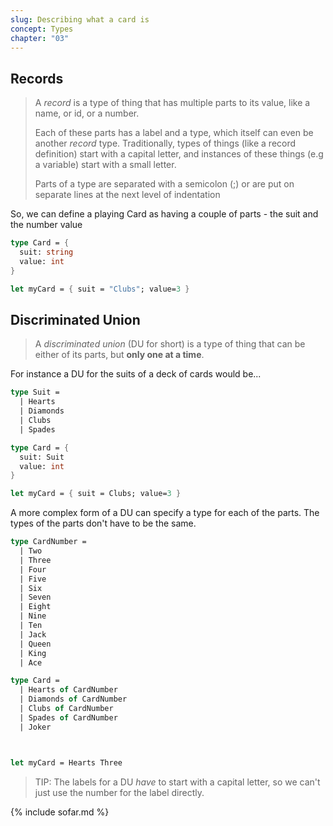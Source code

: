 ```yaml
---
slug: Describing what a card is
concept: Types
chapter: "03"
---
```

## Records
> A _record_ is a type of thing that has multiple parts to its value, like a name, or id, or a number.
> 
> Each of these parts has a label and a type, which itself can even be another _record_ type.  Traditionally, types of things (like a record definition) start with a capital letter, and instances of these things (e.g a variable) start with a small letter.
>
> Parts of a type are separated with a semicolon (;) or are put on separate lines at the next level of indentation

So, we can define a playing Card as having a couple of parts - the suit and the number value

```fsharp
type Card = {
  suit: string
  value: int
}

let myCard = { suit = "Clubs"; value=3 }
```



## Discriminated Union 
> A _discriminated union_ (DU for short) is a type of thing that can be either of its parts, but __only one at a time__.
 
For instance a DU for the suits of a deck of cards would be...

```fsharp
type Suit = 
  | Hearts
  | Diamonds
  | Clubs 
  | Spades

type Card = {
  suit: Suit
  value: int
}

let myCard = { suit = Clubs; value=3 }
```

A more complex form of a DU can specify a type for each of the parts.  The types of the parts don't have to be the same.
```fsharp
type CardNumber =
  | Two 
  | Three
  | Four
  | Five
  | Six
  | Seven
  | Eight
  | Nine
  | Ten
  | Jack
  | Queen
  | King
  | Ace

type Card = 
  | Hearts of CardNumber
  | Diamonds of CardNumber
  | Clubs of CardNumber
  | Spades of CardNumber
  | Joker



let myCard = Hearts Three
```
> TIP: The labels for a DU _have_ to start with a capital letter, so we can't just use the number for the label directly.


{% include sofar.md %}